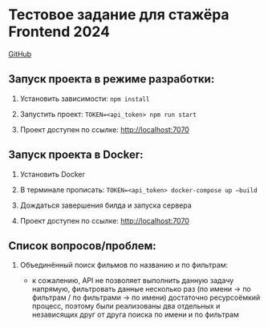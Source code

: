 # Тестовое задание для стажёра Frontend 2024
[GitHub](https://github.com/avito-tech/frontend-trainee-assignment-2024)


## Запуск проекта в режиме разработки:

1) Установить зависимости: `npm install`

2) Запустить проект: `TOKEN=<api_token> npm run start `

3) Проект доступен по ссылке: [http://localhost:7070](http://localhost:7070)

## Запуск проекта в Docker:

1) Установить Docker

2) В терминале прописать: `TOKEN=<api_token> docker-compose up —build`

3) Дождаться завершения билда и запуска сервера

4) Проект доступен по ссылке: [http://localhost:7070](http://localhost:7070)


## Список вопросов/проблем:

1) Объединённый поиск фильмов по названию и по фильтрам:

    - к сожалению, API не позволяет выполнить данную задачу напрямую, фильтровать данные несколько раз (по имени -> по фильтрам / по фильтрами -> по имени) достаточно ресурсоёмкий процесс, поэтому были реализованы два отдельных и независящих друг от друга поиска по имени и по фильтрам
